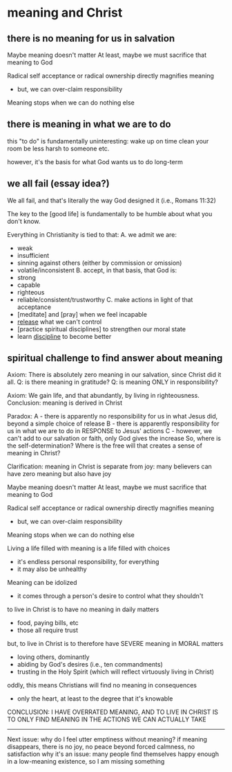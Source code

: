 
# meaning and Christ

## there is no meaning for us in salvation

Maybe meaning doesn't matter
  At least, maybe we must sacrifice that meaning to God

Radical self acceptance or radical ownership directly magnifies meaning
- but, we can over-claim responsibility

Meaning stops when we can do nothing else

## there is meaning in what we are to do

this "to do" is fundamentally uninteresting:
    wake up on time
    clean your room
    be less harsh to someone
    etc.

however, it's the basis for what God wants us to do long-term

## we all fail (essay idea?)

We all fail, and that's literally the way God designed it (i.e., Romans 11:32)

The key to the [good life] is fundamentally to be humble about what you don't know.

Everything in Christianity is tied to that:
A. we admit we are:
- weak
- insufficient
- sinning against others (either by commission or omission)
- volatile/inconsistent
B. accept, in that basis, that God is:
- strong
- capable
- righteous
- reliable/consistent/trustworthy
C. make actions in light of that acceptance
- [meditate] and [pray] when we feel incapable
- [release](al_happiness_2) what we can't control
- [practice spiritual disciplines] to strengthen our moral state
- learn [discipline](al_productivity_4) to become better

## spiritual challenge to find answer about meaning

Axiom: There is absolutely zero meaning in our salvation, since Christ did it all.
Q: is there meaning in gratitude?
Q: is meaning ONLY in responsibility?


Axiom: We gain life, and that abundantly, by living in righteousness.
Conclusion: meaning is derived in Christ

Paradox:
    A - there is apparently no responsibility for us in what Jesus did, beyond a simple choice of release
    B - there is apparently responsibility for us in what we are to do in RESPONSE to Jesus' actions
    C - however, we can't add to our salvation or faith, only God gives the increase
So, where is the self-determination? Where is the free will that creates a sense of meaning in Christ?

Clarification: meaning in Christ is separate from joy: many believers can have zero meaning but also have joy

Maybe meaning doesn't matter
  At least, maybe we must sacrifice that meaning to God

Radical self acceptance or radical ownership directly magnifies meaning
- but, we can over-claim responsibility

Meaning stops when we can do nothing else

Living a life filled with meaning is a life filled with choices
- it's endless personal responsibility, for everything
- it may also be unhealthy

Meaning can be idolized
- it comes through a person's desire to control what they shouldn't

to live in Christ is to have no meaning in daily matters
- food, paying bills, etc
- those all require trust

but, to live in Christ is to therefore have SEVERE meaning in MORAL matters
- loving others, dominantly
- abiding by God's desires (i.e., ten commandments)
- trusting in the Holy Spirit (which will reflect virtuously living in Christ)

oddly, this means Christians will find no meaning in consequences
- only the heart, at least to the degree that it's knowable

CONCLUSION: I HAVE OVERRATED MEANING, AND TO LIVE IN CHRIST IS TO ONLY FIND MEANING IN THE ACTIONS WE CAN ACTUALLY TAKE

---

Next issue: why do I feel utter emptiness without meaning? if meaning disappears, there is no joy, no peace beyond forced calmness, no satisfaction
why it's an issue: many people find themselves happy enough in a low-meaning existence, so I am missing something
